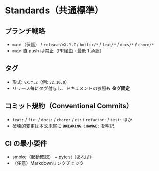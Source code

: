 # Standards（共通標準）

## ブランチ戦略
- `main`（保護） / `release/vX.Y.Z` / `hotfix/*` / `feat/*` / `docs/*` / `chore/*`
- `main` 直 push は禁止（PR経由・最低 1 承認）

## タグ
- 形式: `vX.Y.Z`（例: `v2.10.0`）
- リリース毎にタグ付与し、ドキュメントの参照も **タグ固定**

## コミット規約（Conventional Commits）
- `feat:` / `fix:` / `docs:` / `chore:` / `ci:` / `refactor:` / `test:` ほか
- 破壊的変更は本文末尾に **`BREAKING CHANGE:`** を明記

## CI の最小要件
- smoke（起動確認） + pytest（あれば）
- （任意）Markdownリンクチェック
